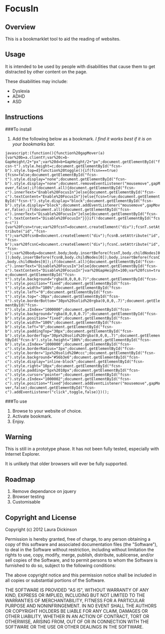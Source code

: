 # FocusIn

## Overview

This is a bookmarklet tool to aid the reading of websites.

## Usage

It is intended to be used by people with disabilities that cause them to get distracted by other content on the page.

These disabilities may include:
- Dyslexia
- ADHD
- ASD

## Instructions

###To install

1. Add the following below as a bookmark. 
*I find it works best if it is on your bookmarks bar.*

`javascript:(function(){function%20gapMover(a){var%20b=a.clientY;var%20c=b-GapHeight/2+"px";var%20d=b+GapHeight/2+"px";document.getElementById("fcsn-t").style.height=c;document.getElementById("fcsn-b").style.top=d}function%20toggle(){if(fcsn===true){fcsn=false;document.getElementById("fcsn-t").style.display="none";document.getElementById("fcsn-b").style.display="none";document.removeEventListener("mousemove",gapMover,false);if(document.all){document.getElementById("fcsn-c").innerText="Enable%20FocusIn"}else{document.getElementById("fcsn-c").textContent="Enable%20FocusIn"}}else{fcsn=true;document.getElementById("fcsn-t").style.display="block";document.getElementById("fcsn-b").style.display="block";document.addEventListener("mousemove",gapMover,false);if(document.all){document.getElementById("fcsn-c").innerText="Disable%20FocusIn"}else{document.getElementById("fcsn-c").textContent="Disable%20FocusIn"}}}if(!document.getElementById("fcsn-c")){var%20fcsn=true;var%20fcsnT=document.createElement("div");fcsnT.setAttribute("id","fcsn-t");var%20fcsnB=document.createElement("div");fcsnB.setAttribute("id","fcsn-b");var%20fcsnC=document.createElement("div");fcsnC.setAttribute("id","fcsn-c");var%20body=document.body;body.insertBefore(fcsnT,body.childNodes[0]);body.insertBefore(fcsnB,body.childNodes[0]);body.insertBefore(fcsnC,body.childNodes[0]);if(document.all){document.getElementById("fcsn-c").innerText="Disable%20FocusIn"}else{document.getElementById("fcsn-c").textContent="Disable%20FocusIn"}var%20GapHeight=100;var%20fcsn=true;document.getElementById("fcsn-t").style.background="rgba(0,0,0,0.7)";document.getElementById("fcsn-t").style.position="fixed";document.getElementById("fcsn-t").style.width="100%";document.getElementById("fcsn-t").style.left="0";document.getElementById("fcsn-t").style.top="-30px";document.getElementById("fcsn-t").style.borderBottom="30px%20solid%20rgba(0,0,0,.7)";document.getElementById("fcsn-t").style.zIndex="1000000";document.getElementById("fcsn-b").style.background="rgba(0,0,0,0.7)";document.getElementById("fcsn-b").style.position="fixed";document.getElementById("fcsn-b").style.width="100%";document.getElementById("fcsn-b").style.left="0";document.getElementById("fcsn-b").style.paddingTop="30px";document.getElementById("fcsn-b").style.borderTop="30px%20solid%20rgba(0,0,0,.7)";document.getElementById("fcsn-b").style.height="100%";document.getElementById("fcsn-b").style.zIndex="1000000";document.getElementById("fcsn-c").style.borderRadius="3px";document.getElementById("fcsn-c").style.border="1px%20solid%20#ccc";document.getElementById("fcsn-c").style.background="#56b3e6";document.getElementById("fcsn-c").style.display="inline-block";document.getElementById("fcsn-c").style.right="10px";document.getElementById("fcsn-c").style.padding="5px%2010px";document.getElementById("fcsn-c").style.cursor="pointer";document.getElementById("fcsn-c").style.zIndex="1000002";document.getElementById("fcsn-c").style.position="fixed"}document.addEventListener("mousemove",gapMover,false);document.getElementById("fcsn-c").addEventListener("click",toggle,false)})();`

###To use

1. Browse to your website of choice.
2. Activate bookmark.
3. Enjoy.

## Warning

This is still in a prototype phase. It has not been fully tested, especially with Internet Explorer.

It is unlikely that older browsers will ever be fully supported.

## Roadmap

1. Remove dependance on jquery
2. Browser testing
3. Customisable

## Copyright and License

Copyright (c) 2012 Laura Dickinson

Permission is hereby granted, free of charge, to any person obtaining a copy
of this software and associated documentation files (the "Software"), to deal
in the Software without restriction, including without limitation the rights
to use, copy, modify, merge, publish, distribute, sublicense, and/or sell
copies of the Software, and to permit persons to whom the Software is
furnished to do so, subject to the following conditions:

The above copyright notice and this permission notice shall be included in
all copies or substantial portions of the Software.

THE SOFTWARE IS PROVIDED "AS IS", WITHOUT WARRANTY OF ANY KIND, EXPRESS OR
IMPLIED, INCLUDING BUT NOT LIMITED TO THE WARRANTIES OF MERCHANTABILITY,
FITNESS FOR A PARTICULAR PURPOSE AND NONINFRINGEMENT. IN NO EVENT SHALL THE
AUTHORS OR COPYRIGHT HOLDERS BE LIABLE FOR ANY CLAIM, DAMAGES OR OTHER
LIABILITY, WHETHER IN AN ACTION OF CONTRACT, TORT OR OTHERWISE, ARISING FROM,
OUT OF OR IN CONNECTION WITH THE SOFTWARE OR THE USE OR OTHER DEALINGS IN
THE SOFTWARE.